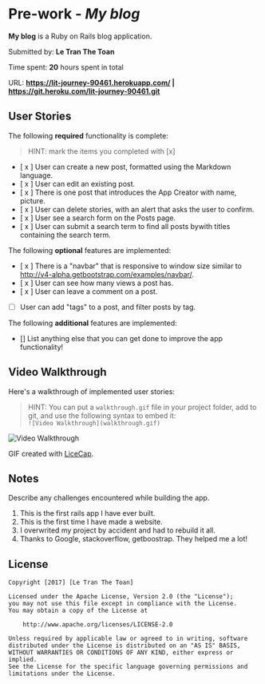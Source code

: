 # Pre-work - *My blog*

**My blog** is a Ruby on Rails blog application.

Submitted by: **Le Tran The Toan**

Time spent: **20** hours spent in total

URL: **https://lit-journey-90461.herokuapp.com/ | https://git.heroku.com/lit-journey-90461.git**

## User Stories

The following **required** functionality is complete:

> HINT: mark the items you completed with [x]

* [ x ] User can create a new post, formatted using the Markdown language.
* [ x ] User can edit an existing post.
* [ x ] There is one post that introduces the App Creator with name, picture.
* [ x ] User can delete stories, with an alert that asks the user to confirm.
* [ x ] User see a search form on the Posts page.
* [ x ] User can submit a search term to find all posts bywith titles containing the search term.

The following **optional** features are implemented:
* [ x ] There is a "navbar" that is responsive to window size similar to http://v4-alpha.getbootstrap.com/examples/navbar/. 
* [ x ] User can see how many views a post has. 
* [ x ] User can leave a comment on a post.
* [ ] User can add "tags" to a post, and filter posts by tag. 


The following **additional** features are implemented:

- [] List anything else that you can get done to improve the app functionality!

## Video Walkthrough 

Here's a walkthrough of implemented user stories:

> HINT: You can put a `walkthrough.gif` file in your project folder, add to git, and use the following syntax to embed it:  
> `![Video Walkthrough](walkthrough.gif)` 
> 

![Video Walkthrough](/path/to/your/gif/file)

GIF created with [LiceCap](http://www.cockos.com/licecap/).

## Notes

Describe any challenges encountered while building the app.
1. This is the first rails app I have ever built.
2. This is the first time I have made a website.
3. I overwrited my project by accident and had to rebuild it all.
4. Thanks to Google, stackoverflow, getboostrap. They helped me a lot!



## License

    Copyright [2017] [Le Tran The Toan]

    Licensed under the Apache License, Version 2.0 (the "License");
    you may not use this file except in compliance with the License.
    You may obtain a copy of the License at

        http://www.apache.org/licenses/LICENSE-2.0

    Unless required by applicable law or agreed to in writing, software
    distributed under the License is distributed on an "AS IS" BASIS,
    WITHOUT WARRANTIES OR CONDITIONS OF ANY KIND, either express or implied.
    See the License for the specific language governing permissions and
    limitations under the License.